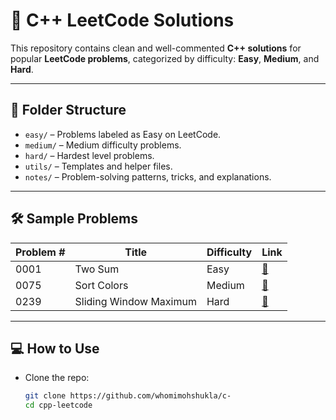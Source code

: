 # 🚀 C++ LeetCode Solutions

This repository contains clean and well-commented **C++ solutions** for popular **LeetCode problems**, categorized by difficulty: **Easy**, **Medium**, and **Hard**.

---

## 📂 Folder Structure

- `easy/` – Problems labeled as Easy on LeetCode.
- `medium/` – Medium difficulty problems.
- `hard/` – Hardest level problems.
- `utils/` – Templates and helper files.
- `notes/` – Problem-solving patterns, tricks, and explanations.

---

## 🛠️ Sample Problems

| Problem # | Title | Difficulty | Link |
|-----------|-------|------------|------|
| 0001 | Two Sum | Easy | [🔗](https://leetcode.com/problems/two-sum) |
| 0075 | Sort Colors | Medium | [🔗](https://leetcode.com/problems/sort-colors) |
| 0239 | Sliding Window Maximum | Hard | [🔗](https://leetcode.com/problems/sliding-window-maximum) |

---

## 💻 How to Use

- Clone the repo:
  ```bash
  git clone https://github.com/whomimohshukla/c-
  cd cpp-leetcode
